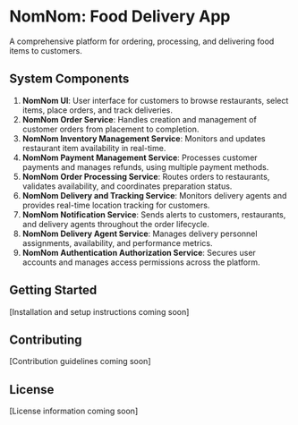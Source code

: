 # NomNom: Food Delivery App

A comprehensive platform for ordering, processing, and delivering food items to customers.

## System Components

1. **NomNom UI**: User interface for customers to browse restaurants, select items, place orders, and track deliveries.
2. **NomNom Order Service**: Handles creation and management of customer orders from placement to completion.
3. **NomNom Inventory Management Service**: Monitors and updates restaurant item availability in real-time.
4. **NomNom Payment Management Service**: Processes customer payments and manages refunds, using multiple payment methods.
5. **NomNom Order Processing Service**: Routes orders to restaurants, validates availability, and coordinates preparation status.
6. **NomNom Delivery and Tracking Service**: Monitors delivery agents and provides real-time location tracking for customers.
7. **NomNom Notification Service**: Sends alerts to customers, restaurants, and delivery agents throughout the order lifecycle.
8. **NomNom Delivery Agent Service**: Manages delivery personnel assignments, availability, and performance metrics.
9. **NomNom Authentication Authorization Service**: Secures user accounts and manages access permissions across the platform.

## Getting Started

[Installation and setup instructions coming soon]

## Contributing

[Contribution guidelines coming soon]

## License

[License information coming soon]
